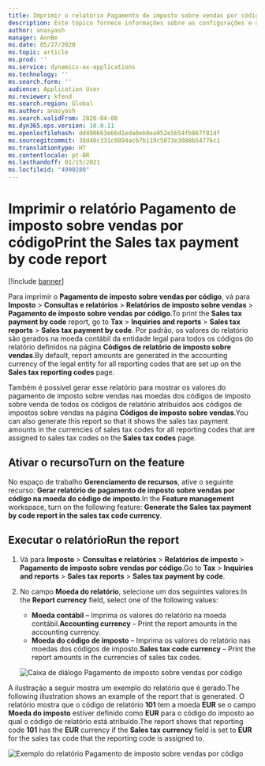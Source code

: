 ```yaml
---
title: Imprimir o relatório Pagamento de imposto sobre vendas por código
description: Este tópico fornece informações sobre as configurações e as ações necessárias para imprimir o relatório Pagamento de imposto sobre vendas por código na contabilidade ou na moeda do código do imposto.
author: anasyash
manager: AnnBe
ms.date: 05/27/2020
ms.topic: article
ms.prod: ''
ms.service: dynamics-ax-applications
ms.technology: ''
ms.search.form: ''
audience: Application User
ms.reviewer: kfend
ms.search.region: Global
ms.author: anasyash
ms.search.validFrom: 2020-04-08
ms.dyn365.ops.version: 10.0.11
ms.openlocfilehash: dd490663e66d1eda0eb0ea052e5b54fb867f81df
ms.sourcegitcommit: 38d40c331c8894acb7b119c5073e3088b54776c1
ms.translationtype: HT
ms.contentlocale: pt-BR
ms.lasthandoff: 01/15/2021
ms.locfileid: "4990280"
---
```

# <a name="print-the-sales-tax-payment-by-code-report"></a><span data-ttu-id="37fba-103">Imprimir o relatório Pagamento de imposto sobre vendas por código</span><span class="sxs-lookup"><span data-stu-id="37fba-103">Print the Sales tax payment by code report</span></span> 

[!include [banner](../includes/banner.md)]

<span data-ttu-id="37fba-104">Para imprimir o **Pagamento de imposto sobre vendas por código**, vá para **Imposto** \> **Consultas e relatórios** \> **Relatórios de imposto sobre vendas** \> **Pagamento de imposto sobre vendas por código**.</span><span class="sxs-lookup"><span data-stu-id="37fba-104">To print the **Sales tax payment by code** report, go to **Tax** \> **Inquiries and reports** \> **Sales tax reports** \> **Sales tax payment by code**.</span></span> <span data-ttu-id="37fba-105">Por padrão, os valores do relatório são gerados na moeda contábil da entidade legal para todos os códigos do relatório definidos na página **Códigos de relatório de imposto sobre vendas**.</span><span class="sxs-lookup"><span data-stu-id="37fba-105">By default, report amounts are generated in the accounting currency of the legal entity for all reporting codes that are set up on the **Sales tax reporting codes** page.</span></span>

<span data-ttu-id="37fba-106">Também é possível gerar esse relatório para mostrar os valores do pagamento de imposto sobre vendas nas moedas dos códigos de imposto sobre venda de todos os códigos de relatório atribuídos aos códigos de impostos sobre vendas na página **Códigos de imposto sobre vendas**.</span><span class="sxs-lookup"><span data-stu-id="37fba-106">You can also generate this report so that it shows the sales tax payment amounts in the currencies of sales tax codes for all reporting codes that are assigned to sales tax codes on the **Sales tax codes** page.</span></span>

## <a name="turn-on-the-feature"></a><span data-ttu-id="37fba-107">Ativar o recurso</span><span class="sxs-lookup"><span data-stu-id="37fba-107">Turn on the feature</span></span>

<span data-ttu-id="37fba-108">No espaço de trabalho **Gerenciamento de recursos**, ative o seguinte recurso: **Gerar relatório de pagamento de imposto sobre vendas por código na moeda do código de imposto**.</span><span class="sxs-lookup"><span data-stu-id="37fba-108">In the **Feature management** workspace, turn on the following feature: **Generate the Sales tax payment by code report in the sales tax code currency**.</span></span>

## <a name="run-the-report"></a><span data-ttu-id="37fba-109">Executar o relatório</span><span class="sxs-lookup"><span data-stu-id="37fba-109">Run the report</span></span>

1. <span data-ttu-id="37fba-110">Vá para **Imposto** \> **Consultas e relatórios** \> **Relatórios de imposto** \> **Pagamento de imposto sobre vendas por código**.</span><span class="sxs-lookup"><span data-stu-id="37fba-110">Go to **Tax** \> **Inquiries and reports** \> **Sales tax reports** \> **Sales tax payment by code**.</span></span>
2. <span data-ttu-id="37fba-111">No campo **Moeda do relatório**, selecione um dos seguintes valores:</span><span class="sxs-lookup"><span data-stu-id="37fba-111">In the **Report currency** field, select one of the following values:</span></span>

    - <span data-ttu-id="37fba-112">**Moeda contábil** – Imprima os valores do relatório na moeda contábil.</span><span class="sxs-lookup"><span data-stu-id="37fba-112">**Accounting currency** – Print the report amounts in the accounting currency.</span></span>
    - <span data-ttu-id="37fba-113">**Moeda do código de imposto** – Imprima os valores do relatório nas moedas dos códigos de imposto.</span><span class="sxs-lookup"><span data-stu-id="37fba-113">**Sales tax code currency** – Print the report amounts in the currencies of sales tax codes.</span></span>

    ![Caixa de diálogo Pagamento de imposto sobre vendas por código](media/Sales-tax-payment-by-code.png)

<span data-ttu-id="37fba-115">A ilustração a seguir mostra um exemplo do relatório que é gerado.</span><span class="sxs-lookup"><span data-stu-id="37fba-115">The following illustration shows an example of the report that is generated.</span></span> <span data-ttu-id="37fba-116">O relatório mostra que o código de relatório **101** tem a moeda **EUR** se o campo **Moeda do imposto** estiver definido como **EUR** para o código do imposto ao qual o código de relatório está atribuído.</span><span class="sxs-lookup"><span data-stu-id="37fba-116">The report shows that reporting code **101** has the **EUR** currency if the **Sales tax currency** field is set to **EUR** for the sales tax code that the reporting code is assigned to.</span></span>

![Exemplo do relatório Pagamento de imposto sobre vendas por código](media/Sales-tax-payment-by-code-2.png)
